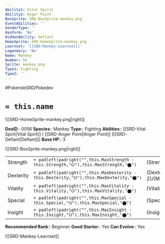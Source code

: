 ```yaml
---
Ability1: Vital Spirit
Ability2: Anger Point
BoxSprite: SRD-BoxSprite-mankey.png
EventAbilities: ''
GenderType: ''
HasForm: 'No'
HiddenAbility: Defiant
HomeSprite: SRD-HomeSprite-mankey.png
Learnset: '[[SRD-Mankey-Learnset]]'
Legendary: 'No'
Name: Mankey
Number: 56
Sprite: mankey.png
Type1: Fighting
Type2: ''
---
```


#PokeroleSRD/Pokedex

# `= this.name`

![[SRD-HomeSprite-mankey.png|right]]

**DexID**:: 0056
**Species**:: Mankey
**Type**:: Fighting
**Abilities**:: [[SRD-Vital Spirit|Vital Spirit]] / [[SRD-Anger Point|Anger Point]] ([[SRD-Defiant|Defiant]])
**Base HP**:: 3

![[SRD-BoxSprite-mankey.png|right]]

|           |                                                                                        |                                          |
| --------- | -------------------------------------------------------------------------------------- | ---------------------------------------- |
| Strength  | `= padleft(padright("",this.MaxStrength - this.Strength,"⭘"),this.MaxStrength,"⬤")`    | (Strength::2)/(MaxStrength::5)   |
| Dexterity | `= padleft(padright("",this.MaxDexterity - this.Dexterity,"⭘"),this.MaxDexterity,"⬤")` | (Dexterity:: 2)/(MaxDexterity::5) |
| Vitality  | `= padleft(padright("",this.MaxVitality - this.Vitality,"⭘"),this.MaxVitality,"⬤")`    | (Vitality::1)/(MaxVitality::3)   |
| Special   | `= padleft(padright("",this.MaxSpecial - this.Special,"⭘"),this.MaxSpecial,"⬤")`       | (Special::1)/(MaxSpecial::3)     |
| Insight   | `= padleft(padright("",this.MaxInsight - this.Insight,"⭘"),this.MaxInsight,"⬤")`       | (Insight::2)/(MaxInsight::4)     |

**Recommended Rank**:: Beginner
**Good Starter**:: Yes
**Can Evolve**:: Yes

![[SRD-Mankey-Learnset]]